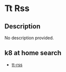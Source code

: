 # Tt Rss

## Description

No description provided.

## k8 at home search

- [tt-rss](https://nanne.dev/k8s-at-home-search/#/tt-rss)

